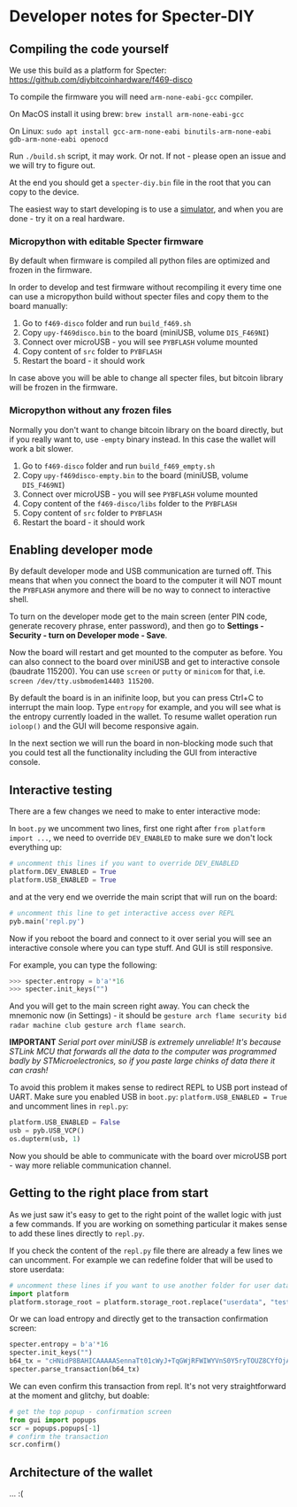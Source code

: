 # Developer notes for Specter-DIY

## Compiling the code yourself

We use this build as a platform for Specter: https://github.com/diybitcoinhardware/f469-disco

To compile the firmware you will need `arm-none-eabi-gcc` compiler.

On MacOS install it using brew: `brew install arm-none-eabi-gcc`

On Linux: `sudo apt install gcc-arm-none-eabi binutils-arm-none-eabi gdb-arm-none-eabi openocd`

Run `./build.sh` script, it may work. Or not. If not - please open an issue and we will try to figure out.

At the end you should get a `specter-diy.bin` file in the root that you can copy to the device.

The easiest way to start developing is to use a [simulator](./simulator.md), and when you are done - try it on a real hardware.

### Micropython with editable Specter firmware

By default when firmware is compiled all python files are optimized and frozen in the firmware.

In order to develop and test firmware without recompiling it every time 
one can use a micropython build without specter files and copy them to the board manually:

1. Go to `f469-disco` folder and run `build_f469.sh`
2. Copy `upy-f469disco.bin` to the board (miniUSB, volume `DIS_F469NI`)
3. Connect over microUSB - you will see `PYBFLASH` volume mounted
4. Copy content of `src` folder to `PYBFLASH`
5. Restart the board - it should work

In case above you will be able to change all specter files, but bitcoin library will be frozen in the firmware.

### Micropython without any frozen files

Normally you don't want to change bitcoin library on the board directly, but if you really want to, use `-empty` binary instead. In this case the wallet will work a bit slower.

1. Go to `f469-disco` folder and run `build_f469_empty.sh`
2. Copy `upy-f469disco-empty.bin` to the board (miniUSB, volume `DIS_F469NI`)
3. Connect over microUSB - you will see `PYBFLASH` volume mounted
4. Copy content of the `f469-disco/libs` folder to the `PYBFLASH`
5. Copy content of `src` folder to `PYBFLASH`
6. Restart the board - it should work

## Enabling developer mode

By default developer mode and USB communication are turned off. This means that when you connect the board to the computer it will NOT mount the `PYBFLASH` anymore and there will be no way to connect to interactive shell.

To turn on the developer mode get to the main screen (enter PIN code, generate recovery phrase, enter password), and then go to **Settings - Security - turn on Developer mode - Save**.

Now the board will restart and get mounted to the computer as before. You can also connect to the board over miniUSB and get to interactive console (baudrate 115200). You can use `screen` or `putty` or `minicom` for that, i.e. `screen /dev/tty.usbmodem14403 115200`.

By default the board is in an inifinite loop, but you can press Ctrl+C to interrupt the main loop. Type `entropy` for example, and you will see what is the entropy currently loaded in the wallet. To resume wallet operation run `ioloop()` and the GUI will become responsive again.

In the next section we will run the board in non-blocking mode such that you could test all the functionality including the GUI from interactive console.

## Interactive testing

There are a few changes we need to make to enter interactive mode:

In `boot.py` we uncomment two lines, first one right after `from platform import ...`, we need to override `DEV_ENABLED` to make sure we don't lock everything up:

```py
# uncomment this lines if you want to override DEV_ENABLED
platform.DEV_ENABLED = True
platform.USB_ENABLED = True
```

and at the very end we override the main script that will run on the board:

```py
# uncomment this line to get interactive access over REPL
pyb.main('repl.py')
```

Now if you reboot the board and connect to it over serial you will see an interactive console where you can type stuff. And GUI is still responsive.

For example, you can type the following:

```py
>>> specter.entropy = b'a'*16
>>> specter.init_keys("")
```

And you will get to the main screen right away. You can check the mnemonic now (in Settings) - it should be `gesture arch flame security bid radar machine club gesture arch flame search`.

**IMPORTANT** *Serial port over miniUSB is extremely unreliable! It's because STLink MCU that forwards all the data to the computer was programmed badly by STMicroelectronics, so if you paste large chinks of data there it can crash!*

To avoid this problem it makes sense to redirect REPL to USB port instead of UART.
Make sure you enabled USB in `boot.py`: `platform.USB_ENABLED = True` and uncomment lines in `repl.py`:

```py
platform.USB_ENABLED = False
usb = pyb.USB_VCP()
os.dupterm(usb, 1)
```

Now you should be able to communicate with the board over microUSB port - way more reliable communication channel.

## Getting to the right place from start

As we just saw it's easy to get to the right point of the wallet logic with just a few commands. If you are working on something particular it makes sense to add these lines directly to `repl.py`.

If you check the content of the `repl.py` file there are already a few lines we can uncomment. For example we can redefine folder that will be used to store userdata:

```py
# uncomment these lines if you want to use another folder for user data
import platform
platform.storage_root = platform.storage_root.replace("userdata", "testdata")
```

Or we can load entropy and directly get to the transaction confirmation screen:

```py
specter.entropy = b'a'*16
specter.init_keys("")
b64_tx = "cHNidP8BAHICAAAAASennaTt01cWyJ+TqGWjRFWIWYVnS0Y5ryTOUZ8CYfOjAQAAAAD/////AoCWmAAAAAAAF6kU882+nVMDKGj4rKzjDB6NjyJqSBCHaD9dBQAAAAAWABRBSsx9Jvr9HbkmtcrVUTmyQwZ8RAAAAAAAAQEfAOH1BQAAAAAWABQv2DQYUfvhErERHLIhTpALzVSuwyIGA/atwQoWuTysuzKNRc9RFhoyKQiKbkH6Ij/n6P4aGJ0BGC1zTIlUAACAAQAAgAAAAIAAAAAAAAAAAAAAIgIDD0zYLV7pO7S8QpLMj6a/uMCljkXFdh0D5XBHupOcGIoYLXNMiVQAAIABAACAAAAAgAEAAAAAAAAAAA=="
specter.parse_transaction(b64_tx)
```

We can even confirm this transaction from repl. It's not very straightforward at the moment and glitchy, but doable:

```py
# get the top popup - confirmation screen
from gui import popups
scr = popups.popups[-1]
# confirm the transaction
scr.confirm()
```

## Architecture of the wallet

... :(
